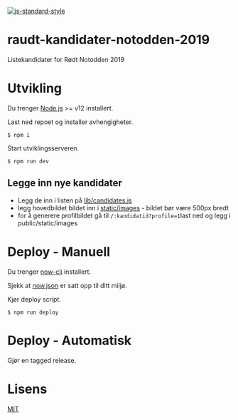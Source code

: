[![js-standard-style](https://img.shields.io/badge/code%20style-standard-brightgreen.svg?style=flat)](https://github.com/feross/standard)

# raudt-kandidater-notodden-2019

Listekandidater for Rødt Notodden 2019

# Utvikling

Du trenger [Node.js](https://nodejs.org) >= v12 installert.

Last ned repoet og installer avhengigheter.

```
$ npm i
```

Start utviklingsserveren.

```
$ npm run dev
```

## Legge inn nye kandidater

- Legg de inn i listen på [lib/candidates.js](lib/candidates.js)
- legg hovedbildet bildet inn i [static/images](public/static/image) - bildet bør være 500px bredt
- for å generere profilbildet gå til `/:kandidatid?profile=1`last ned og legg i public/static/images

# Deploy - Manuell

Du trenger [now-cli](https://zeit.co/now) installert.

Sjekk at [now.json](now.json) er satt opp til ditt miljø.

Kjør deploy script.

```
$ npm run deploy
```

# Deploy - Automatisk

Gjør en tagged release.

# Lisens

[MIT](LICENSE)